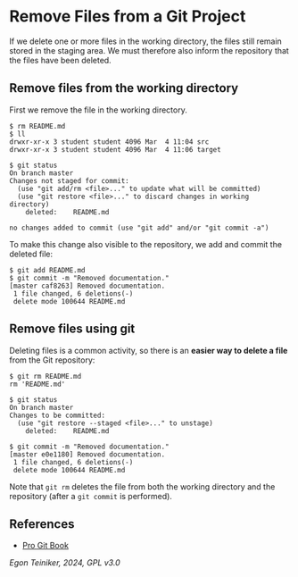 # Remove Files from a Git Project

If we delete one or more files in the working directory, the files still remain stored 
in the staging area. We must therefore also inform the repository that the files have 
been deleted. 

## Remove files from the working directory

First we remove the file in the working directory.

```
$ rm README.md 
$ ll
drwxr-xr-x 3 student student 4096 Mar  4 11:04 src
drwxr-xr-x 3 student student 4096 Mar  4 11:06 target

$ git status
On branch master
Changes not staged for commit:
  (use "git add/rm <file>..." to update what will be committed)
  (use "git restore <file>..." to discard changes in working directory)
	deleted:    README.md

no changes added to commit (use "git add" and/or "git commit -a")
```

To make this change also visible to the repository, we add and commit the
deleted file:

```
$ git add README.md 
$ git commit -m "Removed documentation."
[master caf8263] Removed documentation.
 1 file changed, 6 deletions(-)
 delete mode 100644 README.md
```

## Remove files using git

Deleting files is a common activity, so there is an **easier way to delete a file** 
from the Git repository:
```
$ git rm README.md 
rm 'README.md'

$ git status
On branch master
Changes to be committed:
  (use "git restore --staged <file>..." to unstage)
	deleted:    README.md

$ git commit -m "Removed documentation."
[master e0e1180] Removed documentation.
 1 file changed, 6 deletions(-)
 delete mode 100644 README.md
```

Note that `git rm` deletes the file from both the working directory and the repository 
(after a `git commit` is performed).


## References
* [Pro Git Book](https://git-scm.com/book/en/v2)

*Egon Teiniker, 2024, GPL v3.0*
